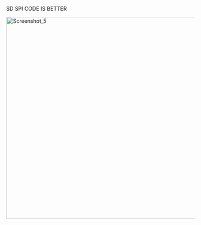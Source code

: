 SD SPI CODE IS BETTER

<img width="540" alt="Screenshot_5" src="https://github.com/user-attachments/assets/99ec1642-403e-4be4-b98b-81a8a4f3ba2b">
